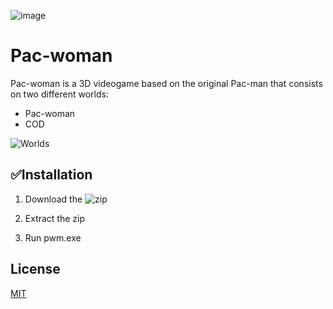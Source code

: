 ![image](https://user-images.githubusercontent.com/54753356/179028340-3f5baee8-be52-4d59-8f73-4021e8c01f92.png)
# Pac-woman

Pac-woman is a 3D videogame based on the original Pac-man that consists on two different worlds:
- Pac-woman
- COD

![Worlds](https://user-images.githubusercontent.com/54753356/179031759-73e1e232-906e-47f3-a425-e257c62d31d4.jpeg)

## ✅Installation

1. Download the ![zip](https://drive.google.com/file/d/1_ddnBBdOj0qsXmt2-mw4WwvkOedQe79n/view?usp=sharing)

2. Extract the zip

3. Run pwm.exe

## License
[MIT](https://choosealicense.com/licenses/mit/)
